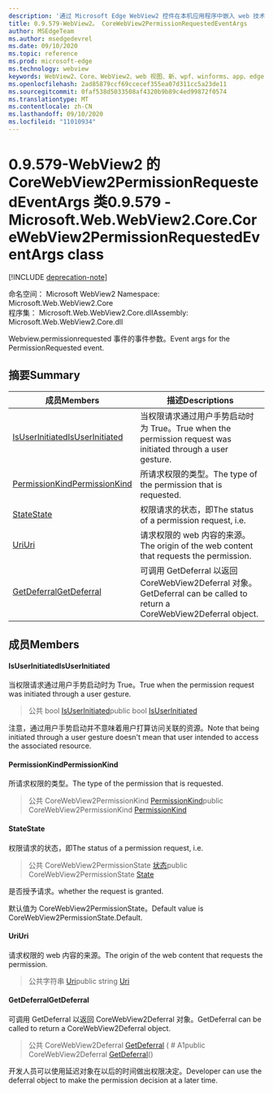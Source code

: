 ```yaml
---
description: '通过 Microsoft Edge WebView2 控件在本机应用程序中嵌入 web 技术 (HTML、CSS 和 JavaScript) '
title: 0.9.579-WebView2。 CoreWebView2PermissionRequestedEventArgs
author: MSEdgeTeam
ms.author: msedgedevrel
ms.date: 09/10/2020
ms.topic: reference
ms.prod: microsoft-edge
ms.technology: webview
keywords: WebView2、Core、WebView2、web 视图、新、wpf、winforms、app、edge、CoreWebView2、CoreWebView2Controller、浏览器控件、边缘 html、、浏览器控件、边缘 html、WebView2
ms.openlocfilehash: 2ad85879ccf69ccecef355ea07d311cc5a23de11
ms.sourcegitcommit: 0faf538d5033508af4320b9b89c4ed99872f0574
ms.translationtype: MT
ms.contentlocale: zh-CN
ms.lasthandoff: 09/10/2020
ms.locfileid: "11010934"
---
```

# <span data-ttu-id="5dea1-104">0.9.579-WebView2 的 CoreWebView2PermissionRequestedEventArgs 类</span><span class="sxs-lookup"><span data-stu-id="5dea1-104">0.9.579 - Microsoft.Web.WebView2.Core.CoreWebView2PermissionRequestedEventArgs class</span></span> 

[!INCLUDE [deprecation-note](../../includes/deprecation-note.md)]

<span data-ttu-id="5dea1-105">命名空间： Microsoft WebView2 </span><span class="sxs-lookup"><span data-stu-id="5dea1-105">Namespace: Microsoft.Web.WebView2.Core</span></span>\
<span data-ttu-id="5dea1-106">程序集： Microsoft.Web.WebView2.Core.dll</span><span class="sxs-lookup"><span data-stu-id="5dea1-106">Assembly: Microsoft.Web.WebView2.Core.dll</span></span>

<span data-ttu-id="5dea1-107">Webview.permissionrequested 事件的事件参数。</span><span class="sxs-lookup"><span data-stu-id="5dea1-107">Event args for the PermissionRequested event.</span></span>

## <span data-ttu-id="5dea1-108">摘要</span><span class="sxs-lookup"><span data-stu-id="5dea1-108">Summary</span></span>

 <span data-ttu-id="5dea1-109">成员</span><span class="sxs-lookup"><span data-stu-id="5dea1-109">Members</span></span>                        | <span data-ttu-id="5dea1-110">描述</span><span class="sxs-lookup"><span data-stu-id="5dea1-110">Descriptions</span></span>
--------------------------------|---------------------------------------------
[<span data-ttu-id="5dea1-111">IsUserInitiated</span><span class="sxs-lookup"><span data-stu-id="5dea1-111">IsUserInitiated</span></span>](#isuserinitiated) | <span data-ttu-id="5dea1-112">当权限请求通过用户手势启动时为 True。</span><span class="sxs-lookup"><span data-stu-id="5dea1-112">True when the permission request was initiated through a user gesture.</span></span>
[<span data-ttu-id="5dea1-113">PermissionKind</span><span class="sxs-lookup"><span data-stu-id="5dea1-113">PermissionKind</span></span>](#permissionkind) | <span data-ttu-id="5dea1-114">所请求权限的类型。</span><span class="sxs-lookup"><span data-stu-id="5dea1-114">The type of the permission that is requested.</span></span>
[<span data-ttu-id="5dea1-115">State</span><span class="sxs-lookup"><span data-stu-id="5dea1-115">State</span></span>](#state) | <span data-ttu-id="5dea1-116">权限请求的状态，即</span><span class="sxs-lookup"><span data-stu-id="5dea1-116">The status of a permission request, i.e.</span></span>
[<span data-ttu-id="5dea1-117">Uri</span><span class="sxs-lookup"><span data-stu-id="5dea1-117">Uri</span></span>](#uri) | <span data-ttu-id="5dea1-118">请求权限的 web 内容的来源。</span><span class="sxs-lookup"><span data-stu-id="5dea1-118">The origin of the web content that requests the permission.</span></span>
[<span data-ttu-id="5dea1-119">GetDeferral</span><span class="sxs-lookup"><span data-stu-id="5dea1-119">GetDeferral</span></span>](#getdeferral) | <span data-ttu-id="5dea1-120">可调用 GetDeferral 以返回 CoreWebView2Deferral 对象。</span><span class="sxs-lookup"><span data-stu-id="5dea1-120">GetDeferral can be called to return a CoreWebView2Deferral object.</span></span>

## <span data-ttu-id="5dea1-121">成员</span><span class="sxs-lookup"><span data-stu-id="5dea1-121">Members</span></span>

#### <span data-ttu-id="5dea1-122">IsUserInitiated</span><span class="sxs-lookup"><span data-stu-id="5dea1-122">IsUserInitiated</span></span> 

<span data-ttu-id="5dea1-123">当权限请求通过用户手势启动时为 True。</span><span class="sxs-lookup"><span data-stu-id="5dea1-123">True when the permission request was initiated through a user gesture.</span></span>

> <span data-ttu-id="5dea1-124">公共 bool [IsUserInitiated](#isuserinitiated)</span><span class="sxs-lookup"><span data-stu-id="5dea1-124">public bool [IsUserInitiated](#isuserinitiated)</span></span>

<span data-ttu-id="5dea1-125">注意，通过用户手势启动并不意味着用户打算访问关联的资源。</span><span class="sxs-lookup"><span data-stu-id="5dea1-125">Note that being initiated through a user gesture doesn't mean that user intended to access the associated resource.</span></span>

#### <span data-ttu-id="5dea1-126">PermissionKind</span><span class="sxs-lookup"><span data-stu-id="5dea1-126">PermissionKind</span></span> 

<span data-ttu-id="5dea1-127">所请求权限的类型。</span><span class="sxs-lookup"><span data-stu-id="5dea1-127">The type of the permission that is requested.</span></span>

> <span data-ttu-id="5dea1-128">公共 CoreWebView2PermissionKind [PermissionKind](#permissionkind)</span><span class="sxs-lookup"><span data-stu-id="5dea1-128">public CoreWebView2PermissionKind [PermissionKind](#permissionkind)</span></span>

#### <span data-ttu-id="5dea1-129">State</span><span class="sxs-lookup"><span data-stu-id="5dea1-129">State</span></span> 

<span data-ttu-id="5dea1-130">权限请求的状态，即</span><span class="sxs-lookup"><span data-stu-id="5dea1-130">The status of a permission request, i.e.</span></span>

> <span data-ttu-id="5dea1-131">公共 CoreWebView2PermissionState [状态](#state)</span><span class="sxs-lookup"><span data-stu-id="5dea1-131">public CoreWebView2PermissionState [State](#state)</span></span>

<span data-ttu-id="5dea1-132">是否授予请求。</span><span class="sxs-lookup"><span data-stu-id="5dea1-132">whether the request is granted.</span></span>

<span data-ttu-id="5dea1-133">默认值为 CoreWebView2PermissionState。</span><span class="sxs-lookup"><span data-stu-id="5dea1-133">Default value is CoreWebView2PermissionState.Default.</span></span>

#### <span data-ttu-id="5dea1-134">Uri</span><span class="sxs-lookup"><span data-stu-id="5dea1-134">Uri</span></span> 

<span data-ttu-id="5dea1-135">请求权限的 web 内容的来源。</span><span class="sxs-lookup"><span data-stu-id="5dea1-135">The origin of the web content that requests the permission.</span></span>

> <span data-ttu-id="5dea1-136">公共字符串 [Uri](#uri)</span><span class="sxs-lookup"><span data-stu-id="5dea1-136">public string [Uri](#uri)</span></span>

#### <span data-ttu-id="5dea1-137">GetDeferral</span><span class="sxs-lookup"><span data-stu-id="5dea1-137">GetDeferral</span></span> 

<span data-ttu-id="5dea1-138">可调用 GetDeferral 以返回 CoreWebView2Deferral 对象。</span><span class="sxs-lookup"><span data-stu-id="5dea1-138">GetDeferral can be called to return a CoreWebView2Deferral object.</span></span>

> <span data-ttu-id="5dea1-139">公共 CoreWebView2Deferral [GetDeferral](#getdeferral) ( # A1</span><span class="sxs-lookup"><span data-stu-id="5dea1-139">public CoreWebView2Deferral [GetDeferral](#getdeferral)()</span></span>

<span data-ttu-id="5dea1-140">开发人员可以使用延迟对象在以后的时间做出权限决定。</span><span class="sxs-lookup"><span data-stu-id="5dea1-140">Developer can use the deferral object to make the permission decision at a later time.</span></span>


